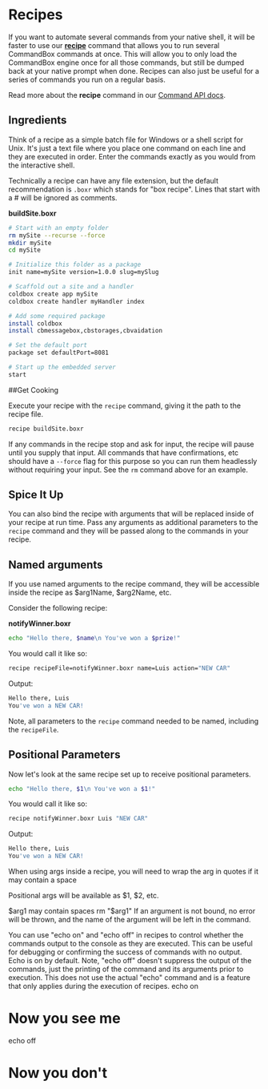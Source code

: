 # Recipes

If you want to automate several commands from your native shell, it will
be faster to use our **[recipe](http://apidocs.ortussolutions.com/commandbox/1.0.0/index.html?commandbox/system/commands/recipe.html)** command that allows you to run
several CommandBox commands at once. This will allow you to only load
the CommandBox engine once for all those commands, but still be dumped
back at your native prompt when done.  Recipes can also just be useful for a series of commands you run on a regular basis.

Read more about the
**recipe** command in our [Command API docs](http://apidocs.ortussolutions.com/commandbox/1.0.0/index.html?commandbox/system/commands/recipe.html).

## Ingredients

Think of a recipe as a simple batch file for Windows or a shell script for Unix.  It's just a text file where you place one command on each line and they are executed in order.  Enter the commands exactly as you would from the interactive shell.  

Technically a recipe can have any file extension, but the default recommendation is `.boxr` which stands for "box recipe".  Lines that start with a # will be ignored as comments.

**buildSite.boxr**
```bash
# Start with an empty folder
rm mySite --recurse --force
mkdir mySite
cd mySite

# Initialize this folder as a package
init name=mySite version=1.0.0 slug=mySlug

# Scaffold out a site and a handler
coldbox create app mySite
coldbox create handler myHandler index

# Add some required package
install coldbox
install cbmessagebox,cbstorages,cbvaidation

# Set the default port
package set defaultPort=8081

# Start up the embedded server
start

```

##Get Cooking

Execute your recipe with the `recipe` command, giving it the path to the recipe file.

```bash
recipe buildSite.boxr
```

If any commands in the recipe stop and ask for input, the recipe will pause until you supply that input.  All commands that have confirmations, etc should have a `--force` flag for this purpose so you can run them headlessly without requiring your input.  See the `rm` command above for an example.

## Spice It Up

You can also bind the recipe with arguments that will be replaced inside of your recipe at run time. 
Pass any arguments as additional parameters to the `recipe` command and they will be passed along to the commands in your recipe.

## Named arguments
If you use named arguments to the recipe command, they will be accessible inside the recipe as $arg1Name, $arg2Name, etc. 

Consider the following recipe:

**notifyWinner.boxr**
```bash
echo "Hello there, $name\n You've won a $prize!"
```

You would call it like so:
```bash
recipe recipeFile=notifyWinner.boxr name=Luis action="NEW CAR"
```

Output:
```bash
Hello there, Luis
You've won a NEW CAR!
```

Note, all parameters to the `recipe` command needed to be named, including the `recipeFile`.


## Positional Parameters

Now let's look at the same recipe set up to receive positional parameters.

```bash
echo "Hello there, $1\n You've won a $1!"
```

You would call it like so:
```bash
recipe notifyWinner.boxr Luis "NEW CAR"
```

Output:
```bash
Hello there, Luis
You've won a NEW CAR!
```

When using args inside a recipe, you will need to wrap the arg in quotes if it may contain a space 

Positional args will be available as $1, $2, etc. 

$arg1 may contain spaces
rm "$arg1"
If an argument is not bound, no error will be thrown, and the name of the argument will be left in the command. 

You can use "echo on" and "echo off" in recipes to control whether the commands output to the console as they are executed. 
This can be useful for debugging or confirming the success of commands with no output. Echo is on by default. 
Note, "echo off" doesn't suppress the output of the commands, just the printing of the command and its arguments prior to execution. 
This does not use the actual "echo" command and is a feature that only applies during the execution of recipes.
echo on
# Now you see me
echo off
# Now you don't











